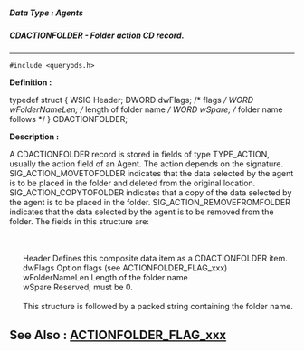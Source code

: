 ##### Data Type : Agents
##### CDACTIONFOLDER - Folder action CD record.
---
```
#include <queryods.h>
```

**Definition :**

typedef struct {
   WSIG  Header;
   DWORD dwFlags;        /* flags */
   WORD  wFolderNameLen; /* length of folder name */
   WORD  wSpare;
	 /* folder name follows */
} CDACTIONFOLDER;

**Description :**

A CDACTIONFOLDER record is stored in fields of type TYPE_ACTION, usually the action field of an Agent.  The action depends on the signature.  SIG_ACTION_MOVETOFOLDER indicates that the data selected by the agent is to be placed in the folder and deleted from the original location.  SIG_ACTION_COPYTOFOLDER indicates that a copy of the data selected by the agent is to be placed in the folder.  SIG_ACTION_REMOVEFROMFOLDER indicates that the data selected by the agent is to be removed from the folder.  The fields in this structure are:
<ul><br>
<br>
Header			Defines this composite data item as a CDACTIONFOLDER item.<br>
dwFlags		Option flags (see ACTIONFOLDER_FLAG_xxx)<br>
wFolderNameLen	Length of the folder name<br>
wSpare			Reserved;  must be 0.<br>
<br>
This structure is followed by a packed string containing the folder name.</ul>



**See Also :**
[ACTIONFOLDER_FLAG_xxx](/domino-c-api-docs/reference/Symb/ACTIONFOLDER_FLAG_xxx)
---
